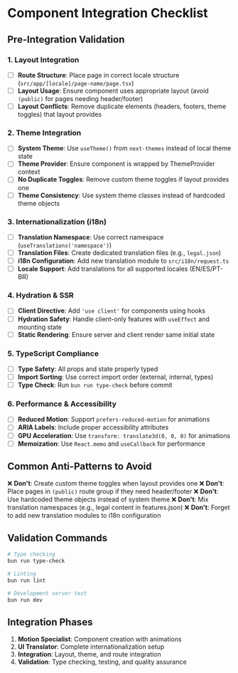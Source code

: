 # Component Integration Checklist

## Pre-Integration Validation

### 1. Layout Integration

- [ ] **Route Structure**: Place page in correct locale structure (`src/app/[locale]/page-name/page.tsx`)
- [ ] **Layout Usage**: Ensure component uses appropriate layout (avoid `(public)` for pages needing header/footer)
- [ ] **Layout Conflicts**: Remove duplicate elements (headers, footers, theme toggles) that layout provides

### 2. Theme Integration

- [ ] **System Theme**: Use `useTheme()` from `next-themes` instead of local theme state
- [ ] **Theme Provider**: Ensure component is wrapped by ThemeProvider context
- [ ] **No Duplicate Toggles**: Remove custom theme toggles if layout provides one
- [ ] **Theme Consistency**: Use system theme classes instead of hardcoded theme objects

### 3. Internationalization (i18n)

- [ ] **Translation Namespace**: Use correct namespace (`useTranslations('namespace')`)
- [ ] **Translation Files**: Create dedicated translation files (e.g., `legal.json`)
- [ ] **i18n Configuration**: Add new translation module to `src/i18n/request.ts`
- [ ] **Locale Support**: Add translations for all supported locales (EN/ES/PT-BR)

### 4. Hydration & SSR

- [ ] **Client Directive**: Add `'use client'` for components using hooks
- [ ] **Hydration Safety**: Handle client-only features with `useEffect` and mounting state
- [ ] **Static Rendering**: Ensure server and client render same initial state

### 5. TypeScript Compliance

- [ ] **Type Safety**: All props and state properly typed
- [ ] **Import Sorting**: Use correct import order (external, internal, types)
- [ ] **Type Check**: Run `bun run type-check` before commit

### 6. Performance & Accessibility

- [ ] **Reduced Motion**: Support `prefers-reduced-motion` for animations
- [ ] **ARIA Labels**: Include proper accessibility attributes
- [ ] **GPU Acceleration**: Use `transform: translate3d(0, 0, 0)` for animations
- [ ] **Memoization**: Use `React.memo` and `useCallback` for performance

## Common Anti-Patterns to Avoid

❌ **Don't**: Create custom theme toggles when layout provides one
❌ **Don't**: Place pages in `(public)` route group if they need header/footer
❌ **Don't**: Use hardcoded theme objects instead of system theme
❌ **Don't**: Mix translation namespaces (e.g., legal content in features.json)
❌ **Don't**: Forget to add new translation modules to i18n configuration

## Validation Commands

```bash
# Type checking
bun run type-check

# Linting
bun run lint

# Development server test
bun run dev
```

## Integration Phases

1. **Motion Specialist**: Component creation with animations
2. **UI Translator**: Complete internationalization setup
3. **Integration**: Layout, theme, and route integration
4. **Validation**: Type checking, testing, and quality assurance
